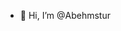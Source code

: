 - 👋 Hi, I’m @Abehmstur
<!---
Abehmstur/Abehmstur is a ✨ special ✨ repository because its `README.md` (this file) appears on your GitHub profile.
You can click the Preview link to take a look at your changes.
--->

